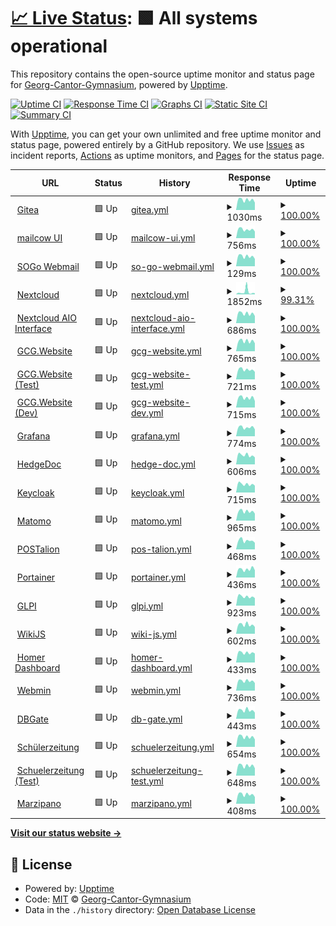 # [📈 Live Status](https://status.cantorgymnasium.de): <!--live status--> **🟩 All systems operational**

This repository contains the open-source uptime monitor and status page for [Georg-Cantor-Gymnasium](https://cantorgymnasium.de), powered by [Upptime](https://github.com/upptime/upptime).

[![Uptime CI](https://github.com/cantorgymnasium/status/workflows/Uptime%20CI/badge.svg)](https://github.com/cantorgymnasium/status/actions?query=workflow%3A%22Uptime+CI%22)
[![Response Time CI](https://github.com/cantorgymnasium/status/workflows/Response%20Time%20CI/badge.svg)](https://github.com/cantorgymnasium/status/actions?query=workflow%3A%22Response+Time+CI%22)
[![Graphs CI](https://github.com/cantorgymnasium/status/workflows/Graphs%20CI/badge.svg)](https://github.com/cantorgymnasium/status/actions?query=workflow%3A%22Graphs+CI%22)
[![Static Site CI](https://github.com/cantorgymnasium/status/workflows/Static%20Site%20CI/badge.svg)](https://github.com/cantorgymnasium/status/actions?query=workflow%3A%22Static+Site+CI%22)
[![Summary CI](https://github.com/cantorgymnasium/status/workflows/Summary%20CI/badge.svg)](https://github.com/cantorgymnasium/status/actions?query=workflow%3A%22Summary+CI%22)

With [Upptime](https://upptime.js.org), you can get your own unlimited and free uptime monitor and status page, powered entirely by a GitHub repository. We use [Issues](https://github.com/cantorgymnasium/status/issues) as incident reports, [Actions](https://github.com/cantorgymnasium/status/actions) as uptime monitors, and [Pages](https://status.cantorgymnasium.de) for the status page.

<!--start: status pages-->
<!-- This summary is generated by Upptime (https://github.com/upptime/upptime) -->
<!-- Do not edit this manually, your changes will be overwritten -->
<!-- prettier-ignore -->
| URL | Status | History | Response Time | Uptime |
| --- | ------ | ------- | ------------- | ------ |
| <img alt="" src="https://icons.duckduckgo.com/ip3/git.cantorgymnasium.de.ico" height="13"> [Gitea](https://git.cantorgymnasium.de/) | 🟩 Up | [gitea.yml](https://github.com/cantorgymnasium/status/commits/HEAD/history/gitea.yml) | <details><summary><img alt="Response time graph" src="./graphs/gitea/response-time-week.png" height="20"> 1030ms</summary><br><a href="https://status.cantorgymnasium.de/history/gitea"><img alt="Response time 1014" src="https://img.shields.io/endpoint?url=https%3A%2F%2Fraw.githubusercontent.com%2Fcantorgymnasium%2Fstatus%2FHEAD%2Fapi%2Fgitea%2Fresponse-time.json"></a><br><a href="https://status.cantorgymnasium.de/history/gitea"><img alt="24-hour response time 814" src="https://img.shields.io/endpoint?url=https%3A%2F%2Fraw.githubusercontent.com%2Fcantorgymnasium%2Fstatus%2FHEAD%2Fapi%2Fgitea%2Fresponse-time-day.json"></a><br><a href="https://status.cantorgymnasium.de/history/gitea"><img alt="7-day response time 1030" src="https://img.shields.io/endpoint?url=https%3A%2F%2Fraw.githubusercontent.com%2Fcantorgymnasium%2Fstatus%2FHEAD%2Fapi%2Fgitea%2Fresponse-time-week.json"></a><br><a href="https://status.cantorgymnasium.de/history/gitea"><img alt="30-day response time 1011" src="https://img.shields.io/endpoint?url=https%3A%2F%2Fraw.githubusercontent.com%2Fcantorgymnasium%2Fstatus%2FHEAD%2Fapi%2Fgitea%2Fresponse-time-month.json"></a><br><a href="https://status.cantorgymnasium.de/history/gitea"><img alt="1-year response time 1020" src="https://img.shields.io/endpoint?url=https%3A%2F%2Fraw.githubusercontent.com%2Fcantorgymnasium%2Fstatus%2FHEAD%2Fapi%2Fgitea%2Fresponse-time-year.json"></a></details> | <details><summary><a href="https://status.cantorgymnasium.de/history/gitea">100.00%</a></summary><a href="https://status.cantorgymnasium.de/history/gitea"><img alt="All-time uptime 99.90%" src="https://img.shields.io/endpoint?url=https%3A%2F%2Fraw.githubusercontent.com%2Fcantorgymnasium%2Fstatus%2FHEAD%2Fapi%2Fgitea%2Fuptime.json"></a><br><a href="https://status.cantorgymnasium.de/history/gitea"><img alt="24-hour uptime 100.00%" src="https://img.shields.io/endpoint?url=https%3A%2F%2Fraw.githubusercontent.com%2Fcantorgymnasium%2Fstatus%2FHEAD%2Fapi%2Fgitea%2Fuptime-day.json"></a><br><a href="https://status.cantorgymnasium.de/history/gitea"><img alt="7-day uptime 100.00%" src="https://img.shields.io/endpoint?url=https%3A%2F%2Fraw.githubusercontent.com%2Fcantorgymnasium%2Fstatus%2FHEAD%2Fapi%2Fgitea%2Fuptime-week.json"></a><br><a href="https://status.cantorgymnasium.de/history/gitea"><img alt="30-day uptime 100.00%" src="https://img.shields.io/endpoint?url=https%3A%2F%2Fraw.githubusercontent.com%2Fcantorgymnasium%2Fstatus%2FHEAD%2Fapi%2Fgitea%2Fuptime-month.json"></a><br><a href="https://status.cantorgymnasium.de/history/gitea"><img alt="1-year uptime 99.87%" src="https://img.shields.io/endpoint?url=https%3A%2F%2Fraw.githubusercontent.com%2Fcantorgymnasium%2Fstatus%2FHEAD%2Fapi%2Fgitea%2Fuptime-year.json"></a></details>
| <img alt="" src="https://icons.duckduckgo.com/ip3/mail.cantorgymnasium.de.ico" height="13"> [mailcow UI](https://mail.cantorgymnasium.de/) | 🟩 Up | [mailcow-ui.yml](https://github.com/cantorgymnasium/status/commits/HEAD/history/mailcow-ui.yml) | <details><summary><img alt="Response time graph" src="./graphs/mailcow-ui/response-time-week.png" height="20"> 756ms</summary><br><a href="https://status.cantorgymnasium.de/history/mailcow-ui"><img alt="Response time 716" src="https://img.shields.io/endpoint?url=https%3A%2F%2Fraw.githubusercontent.com%2Fcantorgymnasium%2Fstatus%2FHEAD%2Fapi%2Fmailcow-ui%2Fresponse-time.json"></a><br><a href="https://status.cantorgymnasium.de/history/mailcow-ui"><img alt="24-hour response time 626" src="https://img.shields.io/endpoint?url=https%3A%2F%2Fraw.githubusercontent.com%2Fcantorgymnasium%2Fstatus%2FHEAD%2Fapi%2Fmailcow-ui%2Fresponse-time-day.json"></a><br><a href="https://status.cantorgymnasium.de/history/mailcow-ui"><img alt="7-day response time 756" src="https://img.shields.io/endpoint?url=https%3A%2F%2Fraw.githubusercontent.com%2Fcantorgymnasium%2Fstatus%2FHEAD%2Fapi%2Fmailcow-ui%2Fresponse-time-week.json"></a><br><a href="https://status.cantorgymnasium.de/history/mailcow-ui"><img alt="30-day response time 754" src="https://img.shields.io/endpoint?url=https%3A%2F%2Fraw.githubusercontent.com%2Fcantorgymnasium%2Fstatus%2FHEAD%2Fapi%2Fmailcow-ui%2Fresponse-time-month.json"></a><br><a href="https://status.cantorgymnasium.de/history/mailcow-ui"><img alt="1-year response time 717" src="https://img.shields.io/endpoint?url=https%3A%2F%2Fraw.githubusercontent.com%2Fcantorgymnasium%2Fstatus%2FHEAD%2Fapi%2Fmailcow-ui%2Fresponse-time-year.json"></a></details> | <details><summary><a href="https://status.cantorgymnasium.de/history/mailcow-ui">100.00%</a></summary><a href="https://status.cantorgymnasium.de/history/mailcow-ui"><img alt="All-time uptime 99.88%" src="https://img.shields.io/endpoint?url=https%3A%2F%2Fraw.githubusercontent.com%2Fcantorgymnasium%2Fstatus%2FHEAD%2Fapi%2Fmailcow-ui%2Fuptime.json"></a><br><a href="https://status.cantorgymnasium.de/history/mailcow-ui"><img alt="24-hour uptime 100.00%" src="https://img.shields.io/endpoint?url=https%3A%2F%2Fraw.githubusercontent.com%2Fcantorgymnasium%2Fstatus%2FHEAD%2Fapi%2Fmailcow-ui%2Fuptime-day.json"></a><br><a href="https://status.cantorgymnasium.de/history/mailcow-ui"><img alt="7-day uptime 100.00%" src="https://img.shields.io/endpoint?url=https%3A%2F%2Fraw.githubusercontent.com%2Fcantorgymnasium%2Fstatus%2FHEAD%2Fapi%2Fmailcow-ui%2Fuptime-week.json"></a><br><a href="https://status.cantorgymnasium.de/history/mailcow-ui"><img alt="30-day uptime 100.00%" src="https://img.shields.io/endpoint?url=https%3A%2F%2Fraw.githubusercontent.com%2Fcantorgymnasium%2Fstatus%2FHEAD%2Fapi%2Fmailcow-ui%2Fuptime-month.json"></a><br><a href="https://status.cantorgymnasium.de/history/mailcow-ui"><img alt="1-year uptime 99.86%" src="https://img.shields.io/endpoint?url=https%3A%2F%2Fraw.githubusercontent.com%2Fcantorgymnasium%2Fstatus%2FHEAD%2Fapi%2Fmailcow-ui%2Fuptime-year.json"></a></details>
| <img alt="" src="https://icons.duckduckgo.com/ip3/mail.cantorgymnasium.de.ico" height="13"> [SOGo Webmail](https://mail.cantorgymnasium.de/SOGo/) | 🟩 Up | [so-go-webmail.yml](https://github.com/cantorgymnasium/status/commits/HEAD/history/so-go-webmail.yml) | <details><summary><img alt="Response time graph" src="./graphs/so-go-webmail/response-time-week.png" height="20"> 129ms</summary><br><a href="https://status.cantorgymnasium.de/history/so-go-webmail"><img alt="Response time 134" src="https://img.shields.io/endpoint?url=https%3A%2F%2Fraw.githubusercontent.com%2Fcantorgymnasium%2Fstatus%2FHEAD%2Fapi%2Fso-go-webmail%2Fresponse-time.json"></a><br><a href="https://status.cantorgymnasium.de/history/so-go-webmail"><img alt="24-hour response time 101" src="https://img.shields.io/endpoint?url=https%3A%2F%2Fraw.githubusercontent.com%2Fcantorgymnasium%2Fstatus%2FHEAD%2Fapi%2Fso-go-webmail%2Fresponse-time-day.json"></a><br><a href="https://status.cantorgymnasium.de/history/so-go-webmail"><img alt="7-day response time 129" src="https://img.shields.io/endpoint?url=https%3A%2F%2Fraw.githubusercontent.com%2Fcantorgymnasium%2Fstatus%2FHEAD%2Fapi%2Fso-go-webmail%2Fresponse-time-week.json"></a><br><a href="https://status.cantorgymnasium.de/history/so-go-webmail"><img alt="30-day response time 127" src="https://img.shields.io/endpoint?url=https%3A%2F%2Fraw.githubusercontent.com%2Fcantorgymnasium%2Fstatus%2FHEAD%2Fapi%2Fso-go-webmail%2Fresponse-time-month.json"></a><br><a href="https://status.cantorgymnasium.de/history/so-go-webmail"><img alt="1-year response time 134" src="https://img.shields.io/endpoint?url=https%3A%2F%2Fraw.githubusercontent.com%2Fcantorgymnasium%2Fstatus%2FHEAD%2Fapi%2Fso-go-webmail%2Fresponse-time-year.json"></a></details> | <details><summary><a href="https://status.cantorgymnasium.de/history/so-go-webmail">100.00%</a></summary><a href="https://status.cantorgymnasium.de/history/so-go-webmail"><img alt="All-time uptime 99.89%" src="https://img.shields.io/endpoint?url=https%3A%2F%2Fraw.githubusercontent.com%2Fcantorgymnasium%2Fstatus%2FHEAD%2Fapi%2Fso-go-webmail%2Fuptime.json"></a><br><a href="https://status.cantorgymnasium.de/history/so-go-webmail"><img alt="24-hour uptime 100.00%" src="https://img.shields.io/endpoint?url=https%3A%2F%2Fraw.githubusercontent.com%2Fcantorgymnasium%2Fstatus%2FHEAD%2Fapi%2Fso-go-webmail%2Fuptime-day.json"></a><br><a href="https://status.cantorgymnasium.de/history/so-go-webmail"><img alt="7-day uptime 100.00%" src="https://img.shields.io/endpoint?url=https%3A%2F%2Fraw.githubusercontent.com%2Fcantorgymnasium%2Fstatus%2FHEAD%2Fapi%2Fso-go-webmail%2Fuptime-week.json"></a><br><a href="https://status.cantorgymnasium.de/history/so-go-webmail"><img alt="30-day uptime 100.00%" src="https://img.shields.io/endpoint?url=https%3A%2F%2Fraw.githubusercontent.com%2Fcantorgymnasium%2Fstatus%2FHEAD%2Fapi%2Fso-go-webmail%2Fuptime-month.json"></a><br><a href="https://status.cantorgymnasium.de/history/so-go-webmail"><img alt="1-year uptime 99.86%" src="https://img.shields.io/endpoint?url=https%3A%2F%2Fraw.githubusercontent.com%2Fcantorgymnasium%2Fstatus%2FHEAD%2Fapi%2Fso-go-webmail%2Fuptime-year.json"></a></details>
| <img alt="" src="https://icons.duckduckgo.com/ip3/cloud.cantorgymnasium.de.ico" height="13"> [Nextcloud](https://cloud.cantorgymnasium.de/) | 🟩 Up | [nextcloud.yml](https://github.com/cantorgymnasium/status/commits/HEAD/history/nextcloud.yml) | <details><summary><img alt="Response time graph" src="./graphs/nextcloud/response-time-week.png" height="20"> 1852ms</summary><br><a href="https://status.cantorgymnasium.de/history/nextcloud"><img alt="Response time 1205" src="https://img.shields.io/endpoint?url=https%3A%2F%2Fraw.githubusercontent.com%2Fcantorgymnasium%2Fstatus%2FHEAD%2Fapi%2Fnextcloud%2Fresponse-time.json"></a><br><a href="https://status.cantorgymnasium.de/history/nextcloud"><img alt="24-hour response time 773" src="https://img.shields.io/endpoint?url=https%3A%2F%2Fraw.githubusercontent.com%2Fcantorgymnasium%2Fstatus%2FHEAD%2Fapi%2Fnextcloud%2Fresponse-time-day.json"></a><br><a href="https://status.cantorgymnasium.de/history/nextcloud"><img alt="7-day response time 1852" src="https://img.shields.io/endpoint?url=https%3A%2F%2Fraw.githubusercontent.com%2Fcantorgymnasium%2Fstatus%2FHEAD%2Fapi%2Fnextcloud%2Fresponse-time-week.json"></a><br><a href="https://status.cantorgymnasium.de/history/nextcloud"><img alt="30-day response time 1144" src="https://img.shields.io/endpoint?url=https%3A%2F%2Fraw.githubusercontent.com%2Fcantorgymnasium%2Fstatus%2FHEAD%2Fapi%2Fnextcloud%2Fresponse-time-month.json"></a><br><a href="https://status.cantorgymnasium.de/history/nextcloud"><img alt="1-year response time 1144" src="https://img.shields.io/endpoint?url=https%3A%2F%2Fraw.githubusercontent.com%2Fcantorgymnasium%2Fstatus%2FHEAD%2Fapi%2Fnextcloud%2Fresponse-time-year.json"></a></details> | <details><summary><a href="https://status.cantorgymnasium.de/history/nextcloud">99.31%</a></summary><a href="https://status.cantorgymnasium.de/history/nextcloud"><img alt="All-time uptime 99.60%" src="https://img.shields.io/endpoint?url=https%3A%2F%2Fraw.githubusercontent.com%2Fcantorgymnasium%2Fstatus%2FHEAD%2Fapi%2Fnextcloud%2Fuptime.json"></a><br><a href="https://status.cantorgymnasium.de/history/nextcloud"><img alt="24-hour uptime 100.00%" src="https://img.shields.io/endpoint?url=https%3A%2F%2Fraw.githubusercontent.com%2Fcantorgymnasium%2Fstatus%2FHEAD%2Fapi%2Fnextcloud%2Fuptime-day.json"></a><br><a href="https://status.cantorgymnasium.de/history/nextcloud"><img alt="7-day uptime 99.31%" src="https://img.shields.io/endpoint?url=https%3A%2F%2Fraw.githubusercontent.com%2Fcantorgymnasium%2Fstatus%2FHEAD%2Fapi%2Fnextcloud%2Fuptime-week.json"></a><br><a href="https://status.cantorgymnasium.de/history/nextcloud"><img alt="30-day uptime 99.75%" src="https://img.shields.io/endpoint?url=https%3A%2F%2Fraw.githubusercontent.com%2Fcantorgymnasium%2Fstatus%2FHEAD%2Fapi%2Fnextcloud%2Fuptime-month.json"></a><br><a href="https://status.cantorgymnasium.de/history/nextcloud"><img alt="1-year uptime 99.42%" src="https://img.shields.io/endpoint?url=https%3A%2F%2Fraw.githubusercontent.com%2Fcantorgymnasium%2Fstatus%2FHEAD%2Fapi%2Fnextcloud%2Fuptime-year.json"></a></details>
| <img alt="" src="https://icons.duckduckgo.com/ip3/nc-admin.cantorgymnasium.de.ico" height="13"> [Nextcloud AIO Interface](https://nc-admin.cantorgymnasium.de/) | 🟩 Up | [nextcloud-aio-interface.yml](https://github.com/cantorgymnasium/status/commits/HEAD/history/nextcloud-aio-interface.yml) | <details><summary><img alt="Response time graph" src="./graphs/nextcloud-aio-interface/response-time-week.png" height="20"> 686ms</summary><br><a href="https://status.cantorgymnasium.de/history/nextcloud-aio-interface"><img alt="Response time 890" src="https://img.shields.io/endpoint?url=https%3A%2F%2Fraw.githubusercontent.com%2Fcantorgymnasium%2Fstatus%2FHEAD%2Fapi%2Fnextcloud-aio-interface%2Fresponse-time.json"></a><br><a href="https://status.cantorgymnasium.de/history/nextcloud-aio-interface"><img alt="24-hour response time 477" src="https://img.shields.io/endpoint?url=https%3A%2F%2Fraw.githubusercontent.com%2Fcantorgymnasium%2Fstatus%2FHEAD%2Fapi%2Fnextcloud-aio-interface%2Fresponse-time-day.json"></a><br><a href="https://status.cantorgymnasium.de/history/nextcloud-aio-interface"><img alt="7-day response time 686" src="https://img.shields.io/endpoint?url=https%3A%2F%2Fraw.githubusercontent.com%2Fcantorgymnasium%2Fstatus%2FHEAD%2Fapi%2Fnextcloud-aio-interface%2Fresponse-time-week.json"></a><br><a href="https://status.cantorgymnasium.de/history/nextcloud-aio-interface"><img alt="30-day response time 731" src="https://img.shields.io/endpoint?url=https%3A%2F%2Fraw.githubusercontent.com%2Fcantorgymnasium%2Fstatus%2FHEAD%2Fapi%2Fnextcloud-aio-interface%2Fresponse-time-month.json"></a><br><a href="https://status.cantorgymnasium.de/history/nextcloud-aio-interface"><img alt="1-year response time 826" src="https://img.shields.io/endpoint?url=https%3A%2F%2Fraw.githubusercontent.com%2Fcantorgymnasium%2Fstatus%2FHEAD%2Fapi%2Fnextcloud-aio-interface%2Fresponse-time-year.json"></a></details> | <details><summary><a href="https://status.cantorgymnasium.de/history/nextcloud-aio-interface">100.00%</a></summary><a href="https://status.cantorgymnasium.de/history/nextcloud-aio-interface"><img alt="All-time uptime 99.76%" src="https://img.shields.io/endpoint?url=https%3A%2F%2Fraw.githubusercontent.com%2Fcantorgymnasium%2Fstatus%2FHEAD%2Fapi%2Fnextcloud-aio-interface%2Fuptime.json"></a><br><a href="https://status.cantorgymnasium.de/history/nextcloud-aio-interface"><img alt="24-hour uptime 100.00%" src="https://img.shields.io/endpoint?url=https%3A%2F%2Fraw.githubusercontent.com%2Fcantorgymnasium%2Fstatus%2FHEAD%2Fapi%2Fnextcloud-aio-interface%2Fuptime-day.json"></a><br><a href="https://status.cantorgymnasium.de/history/nextcloud-aio-interface"><img alt="7-day uptime 100.00%" src="https://img.shields.io/endpoint?url=https%3A%2F%2Fraw.githubusercontent.com%2Fcantorgymnasium%2Fstatus%2FHEAD%2Fapi%2Fnextcloud-aio-interface%2Fuptime-week.json"></a><br><a href="https://status.cantorgymnasium.de/history/nextcloud-aio-interface"><img alt="30-day uptime 100.00%" src="https://img.shields.io/endpoint?url=https%3A%2F%2Fraw.githubusercontent.com%2Fcantorgymnasium%2Fstatus%2FHEAD%2Fapi%2Fnextcloud-aio-interface%2Fuptime-month.json"></a><br><a href="https://status.cantorgymnasium.de/history/nextcloud-aio-interface"><img alt="1-year uptime 99.87%" src="https://img.shields.io/endpoint?url=https%3A%2F%2Fraw.githubusercontent.com%2Fcantorgymnasium%2Fstatus%2FHEAD%2Fapi%2Fnextcloud-aio-interface%2Fuptime-year.json"></a></details>
| <img alt="" src="https://icons.duckduckgo.com/ip3/cantorgymnasium.de.ico" height="13"> [GCG.Website](https://cantorgymnasium.de/) | 🟩 Up | [gcg-website.yml](https://github.com/cantorgymnasium/status/commits/HEAD/history/gcg-website.yml) | <details><summary><img alt="Response time graph" src="./graphs/gcg-website/response-time-week.png" height="20"> 765ms</summary><br><a href="https://status.cantorgymnasium.de/history/gcg-website"><img alt="Response time 715" src="https://img.shields.io/endpoint?url=https%3A%2F%2Fraw.githubusercontent.com%2Fcantorgymnasium%2Fstatus%2FHEAD%2Fapi%2Fgcg-website%2Fresponse-time.json"></a><br><a href="https://status.cantorgymnasium.de/history/gcg-website"><img alt="24-hour response time 629" src="https://img.shields.io/endpoint?url=https%3A%2F%2Fraw.githubusercontent.com%2Fcantorgymnasium%2Fstatus%2FHEAD%2Fapi%2Fgcg-website%2Fresponse-time-day.json"></a><br><a href="https://status.cantorgymnasium.de/history/gcg-website"><img alt="7-day response time 765" src="https://img.shields.io/endpoint?url=https%3A%2F%2Fraw.githubusercontent.com%2Fcantorgymnasium%2Fstatus%2FHEAD%2Fapi%2Fgcg-website%2Fresponse-time-week.json"></a><br><a href="https://status.cantorgymnasium.de/history/gcg-website"><img alt="30-day response time 729" src="https://img.shields.io/endpoint?url=https%3A%2F%2Fraw.githubusercontent.com%2Fcantorgymnasium%2Fstatus%2FHEAD%2Fapi%2Fgcg-website%2Fresponse-time-month.json"></a><br><a href="https://status.cantorgymnasium.de/history/gcg-website"><img alt="1-year response time 718" src="https://img.shields.io/endpoint?url=https%3A%2F%2Fraw.githubusercontent.com%2Fcantorgymnasium%2Fstatus%2FHEAD%2Fapi%2Fgcg-website%2Fresponse-time-year.json"></a></details> | <details><summary><a href="https://status.cantorgymnasium.de/history/gcg-website">100.00%</a></summary><a href="https://status.cantorgymnasium.de/history/gcg-website"><img alt="All-time uptime 99.92%" src="https://img.shields.io/endpoint?url=https%3A%2F%2Fraw.githubusercontent.com%2Fcantorgymnasium%2Fstatus%2FHEAD%2Fapi%2Fgcg-website%2Fuptime.json"></a><br><a href="https://status.cantorgymnasium.de/history/gcg-website"><img alt="24-hour uptime 100.00%" src="https://img.shields.io/endpoint?url=https%3A%2F%2Fraw.githubusercontent.com%2Fcantorgymnasium%2Fstatus%2FHEAD%2Fapi%2Fgcg-website%2Fuptime-day.json"></a><br><a href="https://status.cantorgymnasium.de/history/gcg-website"><img alt="7-day uptime 100.00%" src="https://img.shields.io/endpoint?url=https%3A%2F%2Fraw.githubusercontent.com%2Fcantorgymnasium%2Fstatus%2FHEAD%2Fapi%2Fgcg-website%2Fuptime-week.json"></a><br><a href="https://status.cantorgymnasium.de/history/gcg-website"><img alt="30-day uptime 100.00%" src="https://img.shields.io/endpoint?url=https%3A%2F%2Fraw.githubusercontent.com%2Fcantorgymnasium%2Fstatus%2FHEAD%2Fapi%2Fgcg-website%2Fuptime-month.json"></a><br><a href="https://status.cantorgymnasium.de/history/gcg-website"><img alt="1-year uptime 99.87%" src="https://img.shields.io/endpoint?url=https%3A%2F%2Fraw.githubusercontent.com%2Fcantorgymnasium%2Fstatus%2FHEAD%2Fapi%2Fgcg-website%2Fuptime-year.json"></a></details>
| <img alt="" src="https://icons.duckduckgo.com/ip3/test.cantorgymnasium.de.ico" height="13"> [GCG.Website (Test)](https://test.cantorgymnasium.de/) | 🟩 Up | [gcg-website-test.yml](https://github.com/cantorgymnasium/status/commits/HEAD/history/gcg-website-test.yml) | <details><summary><img alt="Response time graph" src="./graphs/gcg-website-test/response-time-week.png" height="20"> 721ms</summary><br><a href="https://status.cantorgymnasium.de/history/gcg-website-test"><img alt="Response time 707" src="https://img.shields.io/endpoint?url=https%3A%2F%2Fraw.githubusercontent.com%2Fcantorgymnasium%2Fstatus%2FHEAD%2Fapi%2Fgcg-website-test%2Fresponse-time.json"></a><br><a href="https://status.cantorgymnasium.de/history/gcg-website-test"><img alt="24-hour response time 591" src="https://img.shields.io/endpoint?url=https%3A%2F%2Fraw.githubusercontent.com%2Fcantorgymnasium%2Fstatus%2FHEAD%2Fapi%2Fgcg-website-test%2Fresponse-time-day.json"></a><br><a href="https://status.cantorgymnasium.de/history/gcg-website-test"><img alt="7-day response time 721" src="https://img.shields.io/endpoint?url=https%3A%2F%2Fraw.githubusercontent.com%2Fcantorgymnasium%2Fstatus%2FHEAD%2Fapi%2Fgcg-website-test%2Fresponse-time-week.json"></a><br><a href="https://status.cantorgymnasium.de/history/gcg-website-test"><img alt="30-day response time 706" src="https://img.shields.io/endpoint?url=https%3A%2F%2Fraw.githubusercontent.com%2Fcantorgymnasium%2Fstatus%2FHEAD%2Fapi%2Fgcg-website-test%2Fresponse-time-month.json"></a><br><a href="https://status.cantorgymnasium.de/history/gcg-website-test"><img alt="1-year response time 711" src="https://img.shields.io/endpoint?url=https%3A%2F%2Fraw.githubusercontent.com%2Fcantorgymnasium%2Fstatus%2FHEAD%2Fapi%2Fgcg-website-test%2Fresponse-time-year.json"></a></details> | <details><summary><a href="https://status.cantorgymnasium.de/history/gcg-website-test">100.00%</a></summary><a href="https://status.cantorgymnasium.de/history/gcg-website-test"><img alt="All-time uptime 99.90%" src="https://img.shields.io/endpoint?url=https%3A%2F%2Fraw.githubusercontent.com%2Fcantorgymnasium%2Fstatus%2FHEAD%2Fapi%2Fgcg-website-test%2Fuptime.json"></a><br><a href="https://status.cantorgymnasium.de/history/gcg-website-test"><img alt="24-hour uptime 100.00%" src="https://img.shields.io/endpoint?url=https%3A%2F%2Fraw.githubusercontent.com%2Fcantorgymnasium%2Fstatus%2FHEAD%2Fapi%2Fgcg-website-test%2Fuptime-day.json"></a><br><a href="https://status.cantorgymnasium.de/history/gcg-website-test"><img alt="7-day uptime 100.00%" src="https://img.shields.io/endpoint?url=https%3A%2F%2Fraw.githubusercontent.com%2Fcantorgymnasium%2Fstatus%2FHEAD%2Fapi%2Fgcg-website-test%2Fuptime-week.json"></a><br><a href="https://status.cantorgymnasium.de/history/gcg-website-test"><img alt="30-day uptime 100.00%" src="https://img.shields.io/endpoint?url=https%3A%2F%2Fraw.githubusercontent.com%2Fcantorgymnasium%2Fstatus%2FHEAD%2Fapi%2Fgcg-website-test%2Fuptime-month.json"></a><br><a href="https://status.cantorgymnasium.de/history/gcg-website-test"><img alt="1-year uptime 99.87%" src="https://img.shields.io/endpoint?url=https%3A%2F%2Fraw.githubusercontent.com%2Fcantorgymnasium%2Fstatus%2FHEAD%2Fapi%2Fgcg-website-test%2Fuptime-year.json"></a></details>
| <img alt="" src="https://icons.duckduckgo.com/ip3/dev.cantorgymnasium.de.ico" height="13"> [GCG.Website (Dev)](https://dev.cantorgymnasium.de/) | 🟩 Up | [gcg-website-dev.yml](https://github.com/cantorgymnasium/status/commits/HEAD/history/gcg-website-dev.yml) | <details><summary><img alt="Response time graph" src="./graphs/gcg-website-dev/response-time-week.png" height="20"> 715ms</summary><br><a href="https://status.cantorgymnasium.de/history/gcg-website-dev"><img alt="Response time 697" src="https://img.shields.io/endpoint?url=https%3A%2F%2Fraw.githubusercontent.com%2Fcantorgymnasium%2Fstatus%2FHEAD%2Fapi%2Fgcg-website-dev%2Fresponse-time.json"></a><br><a href="https://status.cantorgymnasium.de/history/gcg-website-dev"><img alt="24-hour response time 590" src="https://img.shields.io/endpoint?url=https%3A%2F%2Fraw.githubusercontent.com%2Fcantorgymnasium%2Fstatus%2FHEAD%2Fapi%2Fgcg-website-dev%2Fresponse-time-day.json"></a><br><a href="https://status.cantorgymnasium.de/history/gcg-website-dev"><img alt="7-day response time 715" src="https://img.shields.io/endpoint?url=https%3A%2F%2Fraw.githubusercontent.com%2Fcantorgymnasium%2Fstatus%2FHEAD%2Fapi%2Fgcg-website-dev%2Fresponse-time-week.json"></a><br><a href="https://status.cantorgymnasium.de/history/gcg-website-dev"><img alt="30-day response time 710" src="https://img.shields.io/endpoint?url=https%3A%2F%2Fraw.githubusercontent.com%2Fcantorgymnasium%2Fstatus%2FHEAD%2Fapi%2Fgcg-website-dev%2Fresponse-time-month.json"></a><br><a href="https://status.cantorgymnasium.de/history/gcg-website-dev"><img alt="1-year response time 704" src="https://img.shields.io/endpoint?url=https%3A%2F%2Fraw.githubusercontent.com%2Fcantorgymnasium%2Fstatus%2FHEAD%2Fapi%2Fgcg-website-dev%2Fresponse-time-year.json"></a></details> | <details><summary><a href="https://status.cantorgymnasium.de/history/gcg-website-dev">100.00%</a></summary><a href="https://status.cantorgymnasium.de/history/gcg-website-dev"><img alt="All-time uptime 99.91%" src="https://img.shields.io/endpoint?url=https%3A%2F%2Fraw.githubusercontent.com%2Fcantorgymnasium%2Fstatus%2FHEAD%2Fapi%2Fgcg-website-dev%2Fuptime.json"></a><br><a href="https://status.cantorgymnasium.de/history/gcg-website-dev"><img alt="24-hour uptime 100.00%" src="https://img.shields.io/endpoint?url=https%3A%2F%2Fraw.githubusercontent.com%2Fcantorgymnasium%2Fstatus%2FHEAD%2Fapi%2Fgcg-website-dev%2Fuptime-day.json"></a><br><a href="https://status.cantorgymnasium.de/history/gcg-website-dev"><img alt="7-day uptime 100.00%" src="https://img.shields.io/endpoint?url=https%3A%2F%2Fraw.githubusercontent.com%2Fcantorgymnasium%2Fstatus%2FHEAD%2Fapi%2Fgcg-website-dev%2Fuptime-week.json"></a><br><a href="https://status.cantorgymnasium.de/history/gcg-website-dev"><img alt="30-day uptime 100.00%" src="https://img.shields.io/endpoint?url=https%3A%2F%2Fraw.githubusercontent.com%2Fcantorgymnasium%2Fstatus%2FHEAD%2Fapi%2Fgcg-website-dev%2Fuptime-month.json"></a><br><a href="https://status.cantorgymnasium.de/history/gcg-website-dev"><img alt="1-year uptime 99.88%" src="https://img.shields.io/endpoint?url=https%3A%2F%2Fraw.githubusercontent.com%2Fcantorgymnasium%2Fstatus%2FHEAD%2Fapi%2Fgcg-website-dev%2Fuptime-year.json"></a></details>
| <img alt="" src="https://icons.duckduckgo.com/ip3/grafana.cantorgymnasium.de.ico" height="13"> [Grafana](https://grafana.cantorgymnasium.de/) | 🟩 Up | [grafana.yml](https://github.com/cantorgymnasium/status/commits/HEAD/history/grafana.yml) | <details><summary><img alt="Response time graph" src="./graphs/grafana/response-time-week.png" height="20"> 774ms</summary><br><a href="https://status.cantorgymnasium.de/history/grafana"><img alt="Response time 724" src="https://img.shields.io/endpoint?url=https%3A%2F%2Fraw.githubusercontent.com%2Fcantorgymnasium%2Fstatus%2FHEAD%2Fapi%2Fgrafana%2Fresponse-time.json"></a><br><a href="https://status.cantorgymnasium.de/history/grafana"><img alt="24-hour response time 572" src="https://img.shields.io/endpoint?url=https%3A%2F%2Fraw.githubusercontent.com%2Fcantorgymnasium%2Fstatus%2FHEAD%2Fapi%2Fgrafana%2Fresponse-time-day.json"></a><br><a href="https://status.cantorgymnasium.de/history/grafana"><img alt="7-day response time 774" src="https://img.shields.io/endpoint?url=https%3A%2F%2Fraw.githubusercontent.com%2Fcantorgymnasium%2Fstatus%2FHEAD%2Fapi%2Fgrafana%2Fresponse-time-week.json"></a><br><a href="https://status.cantorgymnasium.de/history/grafana"><img alt="30-day response time 728" src="https://img.shields.io/endpoint?url=https%3A%2F%2Fraw.githubusercontent.com%2Fcantorgymnasium%2Fstatus%2FHEAD%2Fapi%2Fgrafana%2Fresponse-time-month.json"></a><br><a href="https://status.cantorgymnasium.de/history/grafana"><img alt="1-year response time 740" src="https://img.shields.io/endpoint?url=https%3A%2F%2Fraw.githubusercontent.com%2Fcantorgymnasium%2Fstatus%2FHEAD%2Fapi%2Fgrafana%2Fresponse-time-year.json"></a></details> | <details><summary><a href="https://status.cantorgymnasium.de/history/grafana">100.00%</a></summary><a href="https://status.cantorgymnasium.de/history/grafana"><img alt="All-time uptime 99.86%" src="https://img.shields.io/endpoint?url=https%3A%2F%2Fraw.githubusercontent.com%2Fcantorgymnasium%2Fstatus%2FHEAD%2Fapi%2Fgrafana%2Fuptime.json"></a><br><a href="https://status.cantorgymnasium.de/history/grafana"><img alt="24-hour uptime 100.00%" src="https://img.shields.io/endpoint?url=https%3A%2F%2Fraw.githubusercontent.com%2Fcantorgymnasium%2Fstatus%2FHEAD%2Fapi%2Fgrafana%2Fuptime-day.json"></a><br><a href="https://status.cantorgymnasium.de/history/grafana"><img alt="7-day uptime 100.00%" src="https://img.shields.io/endpoint?url=https%3A%2F%2Fraw.githubusercontent.com%2Fcantorgymnasium%2Fstatus%2FHEAD%2Fapi%2Fgrafana%2Fuptime-week.json"></a><br><a href="https://status.cantorgymnasium.de/history/grafana"><img alt="30-day uptime 100.00%" src="https://img.shields.io/endpoint?url=https%3A%2F%2Fraw.githubusercontent.com%2Fcantorgymnasium%2Fstatus%2FHEAD%2Fapi%2Fgrafana%2Fuptime-month.json"></a><br><a href="https://status.cantorgymnasium.de/history/grafana"><img alt="1-year uptime 99.80%" src="https://img.shields.io/endpoint?url=https%3A%2F%2Fraw.githubusercontent.com%2Fcantorgymnasium%2Fstatus%2FHEAD%2Fapi%2Fgrafana%2Fuptime-year.json"></a></details>
| <img alt="" src="https://icons.duckduckgo.com/ip3/pads.cantorgymnasium.de.ico" height="13"> [HedgeDoc](https://pads.cantorgymnasium.de/) | 🟩 Up | [hedge-doc.yml](https://github.com/cantorgymnasium/status/commits/HEAD/history/hedge-doc.yml) | <details><summary><img alt="Response time graph" src="./graphs/hedge-doc/response-time-week.png" height="20"> 606ms</summary><br><a href="https://status.cantorgymnasium.de/history/hedge-doc"><img alt="Response time 610" src="https://img.shields.io/endpoint?url=https%3A%2F%2Fraw.githubusercontent.com%2Fcantorgymnasium%2Fstatus%2FHEAD%2Fapi%2Fhedge-doc%2Fresponse-time.json"></a><br><a href="https://status.cantorgymnasium.de/history/hedge-doc"><img alt="24-hour response time 536" src="https://img.shields.io/endpoint?url=https%3A%2F%2Fraw.githubusercontent.com%2Fcantorgymnasium%2Fstatus%2FHEAD%2Fapi%2Fhedge-doc%2Fresponse-time-day.json"></a><br><a href="https://status.cantorgymnasium.de/history/hedge-doc"><img alt="7-day response time 606" src="https://img.shields.io/endpoint?url=https%3A%2F%2Fraw.githubusercontent.com%2Fcantorgymnasium%2Fstatus%2FHEAD%2Fapi%2Fhedge-doc%2Fresponse-time-week.json"></a><br><a href="https://status.cantorgymnasium.de/history/hedge-doc"><img alt="30-day response time 604" src="https://img.shields.io/endpoint?url=https%3A%2F%2Fraw.githubusercontent.com%2Fcantorgymnasium%2Fstatus%2FHEAD%2Fapi%2Fhedge-doc%2Fresponse-time-month.json"></a><br><a href="https://status.cantorgymnasium.de/history/hedge-doc"><img alt="1-year response time 614" src="https://img.shields.io/endpoint?url=https%3A%2F%2Fraw.githubusercontent.com%2Fcantorgymnasium%2Fstatus%2FHEAD%2Fapi%2Fhedge-doc%2Fresponse-time-year.json"></a></details> | <details><summary><a href="https://status.cantorgymnasium.de/history/hedge-doc">100.00%</a></summary><a href="https://status.cantorgymnasium.de/history/hedge-doc"><img alt="All-time uptime 99.89%" src="https://img.shields.io/endpoint?url=https%3A%2F%2Fraw.githubusercontent.com%2Fcantorgymnasium%2Fstatus%2FHEAD%2Fapi%2Fhedge-doc%2Fuptime.json"></a><br><a href="https://status.cantorgymnasium.de/history/hedge-doc"><img alt="24-hour uptime 100.00%" src="https://img.shields.io/endpoint?url=https%3A%2F%2Fraw.githubusercontent.com%2Fcantorgymnasium%2Fstatus%2FHEAD%2Fapi%2Fhedge-doc%2Fuptime-day.json"></a><br><a href="https://status.cantorgymnasium.de/history/hedge-doc"><img alt="7-day uptime 100.00%" src="https://img.shields.io/endpoint?url=https%3A%2F%2Fraw.githubusercontent.com%2Fcantorgymnasium%2Fstatus%2FHEAD%2Fapi%2Fhedge-doc%2Fuptime-week.json"></a><br><a href="https://status.cantorgymnasium.de/history/hedge-doc"><img alt="30-day uptime 100.00%" src="https://img.shields.io/endpoint?url=https%3A%2F%2Fraw.githubusercontent.com%2Fcantorgymnasium%2Fstatus%2FHEAD%2Fapi%2Fhedge-doc%2Fuptime-month.json"></a><br><a href="https://status.cantorgymnasium.de/history/hedge-doc"><img alt="1-year uptime 99.87%" src="https://img.shields.io/endpoint?url=https%3A%2F%2Fraw.githubusercontent.com%2Fcantorgymnasium%2Fstatus%2FHEAD%2Fapi%2Fhedge-doc%2Fuptime-year.json"></a></details>
| <img alt="" src="https://icons.duckduckgo.com/ip3/id.cantorgymnasium.de.ico" height="13"> [Keycloak](https://id.cantorgymnasium.de/) | 🟩 Up | [keycloak.yml](https://github.com/cantorgymnasium/status/commits/HEAD/history/keycloak.yml) | <details><summary><img alt="Response time graph" src="./graphs/keycloak/response-time-week.png" height="20"> 715ms</summary><br><a href="https://status.cantorgymnasium.de/history/keycloak"><img alt="Response time 755" src="https://img.shields.io/endpoint?url=https%3A%2F%2Fraw.githubusercontent.com%2Fcantorgymnasium%2Fstatus%2FHEAD%2Fapi%2Fkeycloak%2Fresponse-time.json"></a><br><a href="https://status.cantorgymnasium.de/history/keycloak"><img alt="24-hour response time 560" src="https://img.shields.io/endpoint?url=https%3A%2F%2Fraw.githubusercontent.com%2Fcantorgymnasium%2Fstatus%2FHEAD%2Fapi%2Fkeycloak%2Fresponse-time-day.json"></a><br><a href="https://status.cantorgymnasium.de/history/keycloak"><img alt="7-day response time 715" src="https://img.shields.io/endpoint?url=https%3A%2F%2Fraw.githubusercontent.com%2Fcantorgymnasium%2Fstatus%2FHEAD%2Fapi%2Fkeycloak%2Fresponse-time-week.json"></a><br><a href="https://status.cantorgymnasium.de/history/keycloak"><img alt="30-day response time 709" src="https://img.shields.io/endpoint?url=https%3A%2F%2Fraw.githubusercontent.com%2Fcantorgymnasium%2Fstatus%2FHEAD%2Fapi%2Fkeycloak%2Fresponse-time-month.json"></a><br><a href="https://status.cantorgymnasium.de/history/keycloak"><img alt="1-year response time 755" src="https://img.shields.io/endpoint?url=https%3A%2F%2Fraw.githubusercontent.com%2Fcantorgymnasium%2Fstatus%2FHEAD%2Fapi%2Fkeycloak%2Fresponse-time-year.json"></a></details> | <details><summary><a href="https://status.cantorgymnasium.de/history/keycloak">100.00%</a></summary><a href="https://status.cantorgymnasium.de/history/keycloak"><img alt="All-time uptime 99.87%" src="https://img.shields.io/endpoint?url=https%3A%2F%2Fraw.githubusercontent.com%2Fcantorgymnasium%2Fstatus%2FHEAD%2Fapi%2Fkeycloak%2Fuptime.json"></a><br><a href="https://status.cantorgymnasium.de/history/keycloak"><img alt="24-hour uptime 100.00%" src="https://img.shields.io/endpoint?url=https%3A%2F%2Fraw.githubusercontent.com%2Fcantorgymnasium%2Fstatus%2FHEAD%2Fapi%2Fkeycloak%2Fuptime-day.json"></a><br><a href="https://status.cantorgymnasium.de/history/keycloak"><img alt="7-day uptime 100.00%" src="https://img.shields.io/endpoint?url=https%3A%2F%2Fraw.githubusercontent.com%2Fcantorgymnasium%2Fstatus%2FHEAD%2Fapi%2Fkeycloak%2Fuptime-week.json"></a><br><a href="https://status.cantorgymnasium.de/history/keycloak"><img alt="30-day uptime 100.00%" src="https://img.shields.io/endpoint?url=https%3A%2F%2Fraw.githubusercontent.com%2Fcantorgymnasium%2Fstatus%2FHEAD%2Fapi%2Fkeycloak%2Fuptime-month.json"></a><br><a href="https://status.cantorgymnasium.de/history/keycloak"><img alt="1-year uptime 99.86%" src="https://img.shields.io/endpoint?url=https%3A%2F%2Fraw.githubusercontent.com%2Fcantorgymnasium%2Fstatus%2FHEAD%2Fapi%2Fkeycloak%2Fuptime-year.json"></a></details>
| <img alt="" src="https://icons.duckduckgo.com/ip3/analytics.cantorgymnasium.de.ico" height="13"> [Matomo](https://analytics.cantorgymnasium.de/) | 🟩 Up | [matomo.yml](https://github.com/cantorgymnasium/status/commits/HEAD/history/matomo.yml) | <details><summary><img alt="Response time graph" src="./graphs/matomo/response-time-week.png" height="20"> 965ms</summary><br><a href="https://status.cantorgymnasium.de/history/matomo"><img alt="Response time 1155" src="https://img.shields.io/endpoint?url=https%3A%2F%2Fraw.githubusercontent.com%2Fcantorgymnasium%2Fstatus%2FHEAD%2Fapi%2Fmatomo%2Fresponse-time.json"></a><br><a href="https://status.cantorgymnasium.de/history/matomo"><img alt="24-hour response time 786" src="https://img.shields.io/endpoint?url=https%3A%2F%2Fraw.githubusercontent.com%2Fcantorgymnasium%2Fstatus%2FHEAD%2Fapi%2Fmatomo%2Fresponse-time-day.json"></a><br><a href="https://status.cantorgymnasium.de/history/matomo"><img alt="7-day response time 965" src="https://img.shields.io/endpoint?url=https%3A%2F%2Fraw.githubusercontent.com%2Fcantorgymnasium%2Fstatus%2FHEAD%2Fapi%2Fmatomo%2Fresponse-time-week.json"></a><br><a href="https://status.cantorgymnasium.de/history/matomo"><img alt="30-day response time 913" src="https://img.shields.io/endpoint?url=https%3A%2F%2Fraw.githubusercontent.com%2Fcantorgymnasium%2Fstatus%2FHEAD%2Fapi%2Fmatomo%2Fresponse-time-month.json"></a><br><a href="https://status.cantorgymnasium.de/history/matomo"><img alt="1-year response time 1059" src="https://img.shields.io/endpoint?url=https%3A%2F%2Fraw.githubusercontent.com%2Fcantorgymnasium%2Fstatus%2FHEAD%2Fapi%2Fmatomo%2Fresponse-time-year.json"></a></details> | <details><summary><a href="https://status.cantorgymnasium.de/history/matomo">100.00%</a></summary><a href="https://status.cantorgymnasium.de/history/matomo"><img alt="All-time uptime 99.90%" src="https://img.shields.io/endpoint?url=https%3A%2F%2Fraw.githubusercontent.com%2Fcantorgymnasium%2Fstatus%2FHEAD%2Fapi%2Fmatomo%2Fuptime.json"></a><br><a href="https://status.cantorgymnasium.de/history/matomo"><img alt="24-hour uptime 100.00%" src="https://img.shields.io/endpoint?url=https%3A%2F%2Fraw.githubusercontent.com%2Fcantorgymnasium%2Fstatus%2FHEAD%2Fapi%2Fmatomo%2Fuptime-day.json"></a><br><a href="https://status.cantorgymnasium.de/history/matomo"><img alt="7-day uptime 100.00%" src="https://img.shields.io/endpoint?url=https%3A%2F%2Fraw.githubusercontent.com%2Fcantorgymnasium%2Fstatus%2FHEAD%2Fapi%2Fmatomo%2Fuptime-week.json"></a><br><a href="https://status.cantorgymnasium.de/history/matomo"><img alt="30-day uptime 100.00%" src="https://img.shields.io/endpoint?url=https%3A%2F%2Fraw.githubusercontent.com%2Fcantorgymnasium%2Fstatus%2FHEAD%2Fapi%2Fmatomo%2Fuptime-month.json"></a><br><a href="https://status.cantorgymnasium.de/history/matomo"><img alt="1-year uptime 99.89%" src="https://img.shields.io/endpoint?url=https%3A%2F%2Fraw.githubusercontent.com%2Fcantorgymnasium%2Fstatus%2FHEAD%2Fapi%2Fmatomo%2Fuptime-year.json"></a></details>
| <img alt="" src="https://icons.duckduckgo.com/ip3/forms.cantorgymnasium.de.ico" height="13"> [POSTalion](https://forms.cantorgymnasium.de/status) | 🟩 Up | [pos-talion.yml](https://github.com/cantorgymnasium/status/commits/HEAD/history/pos-talion.yml) | <details><summary><img alt="Response time graph" src="./graphs/pos-talion/response-time-week.png" height="20"> 468ms</summary><br><a href="https://status.cantorgymnasium.de/history/pos-talion"><img alt="Response time 442" src="https://img.shields.io/endpoint?url=https%3A%2F%2Fraw.githubusercontent.com%2Fcantorgymnasium%2Fstatus%2FHEAD%2Fapi%2Fpos-talion%2Fresponse-time.json"></a><br><a href="https://status.cantorgymnasium.de/history/pos-talion"><img alt="24-hour response time 441" src="https://img.shields.io/endpoint?url=https%3A%2F%2Fraw.githubusercontent.com%2Fcantorgymnasium%2Fstatus%2FHEAD%2Fapi%2Fpos-talion%2Fresponse-time-day.json"></a><br><a href="https://status.cantorgymnasium.de/history/pos-talion"><img alt="7-day response time 468" src="https://img.shields.io/endpoint?url=https%3A%2F%2Fraw.githubusercontent.com%2Fcantorgymnasium%2Fstatus%2FHEAD%2Fapi%2Fpos-talion%2Fresponse-time-week.json"></a><br><a href="https://status.cantorgymnasium.de/history/pos-talion"><img alt="30-day response time 463" src="https://img.shields.io/endpoint?url=https%3A%2F%2Fraw.githubusercontent.com%2Fcantorgymnasium%2Fstatus%2FHEAD%2Fapi%2Fpos-talion%2Fresponse-time-month.json"></a><br><a href="https://status.cantorgymnasium.de/history/pos-talion"><img alt="1-year response time 447" src="https://img.shields.io/endpoint?url=https%3A%2F%2Fraw.githubusercontent.com%2Fcantorgymnasium%2Fstatus%2FHEAD%2Fapi%2Fpos-talion%2Fresponse-time-year.json"></a></details> | <details><summary><a href="https://status.cantorgymnasium.de/history/pos-talion">100.00%</a></summary><a href="https://status.cantorgymnasium.de/history/pos-talion"><img alt="All-time uptime 99.75%" src="https://img.shields.io/endpoint?url=https%3A%2F%2Fraw.githubusercontent.com%2Fcantorgymnasium%2Fstatus%2FHEAD%2Fapi%2Fpos-talion%2Fuptime.json"></a><br><a href="https://status.cantorgymnasium.de/history/pos-talion"><img alt="24-hour uptime 100.00%" src="https://img.shields.io/endpoint?url=https%3A%2F%2Fraw.githubusercontent.com%2Fcantorgymnasium%2Fstatus%2FHEAD%2Fapi%2Fpos-talion%2Fuptime-day.json"></a><br><a href="https://status.cantorgymnasium.de/history/pos-talion"><img alt="7-day uptime 100.00%" src="https://img.shields.io/endpoint?url=https%3A%2F%2Fraw.githubusercontent.com%2Fcantorgymnasium%2Fstatus%2FHEAD%2Fapi%2Fpos-talion%2Fuptime-week.json"></a><br><a href="https://status.cantorgymnasium.de/history/pos-talion"><img alt="30-day uptime 100.00%" src="https://img.shields.io/endpoint?url=https%3A%2F%2Fraw.githubusercontent.com%2Fcantorgymnasium%2Fstatus%2FHEAD%2Fapi%2Fpos-talion%2Fuptime-month.json"></a><br><a href="https://status.cantorgymnasium.de/history/pos-talion"><img alt="1-year uptime 99.87%" src="https://img.shields.io/endpoint?url=https%3A%2F%2Fraw.githubusercontent.com%2Fcantorgymnasium%2Fstatus%2FHEAD%2Fapi%2Fpos-talion%2Fuptime-year.json"></a></details>
| <img alt="" src="https://icons.duckduckgo.com/ip3/docker.cantorgymnasium.de.ico" height="13"> [Portainer](http://docker.cantorgymnasium.de:9000/) | 🟩 Up | [portainer.yml](https://github.com/cantorgymnasium/status/commits/HEAD/history/portainer.yml) | <details><summary><img alt="Response time graph" src="./graphs/portainer/response-time-week.png" height="20"> 436ms</summary><br><a href="https://status.cantorgymnasium.de/history/portainer"><img alt="Response time 403" src="https://img.shields.io/endpoint?url=https%3A%2F%2Fraw.githubusercontent.com%2Fcantorgymnasium%2Fstatus%2FHEAD%2Fapi%2Fportainer%2Fresponse-time.json"></a><br><a href="https://status.cantorgymnasium.de/history/portainer"><img alt="24-hour response time 378" src="https://img.shields.io/endpoint?url=https%3A%2F%2Fraw.githubusercontent.com%2Fcantorgymnasium%2Fstatus%2FHEAD%2Fapi%2Fportainer%2Fresponse-time-day.json"></a><br><a href="https://status.cantorgymnasium.de/history/portainer"><img alt="7-day response time 436" src="https://img.shields.io/endpoint?url=https%3A%2F%2Fraw.githubusercontent.com%2Fcantorgymnasium%2Fstatus%2FHEAD%2Fapi%2Fportainer%2Fresponse-time-week.json"></a><br><a href="https://status.cantorgymnasium.de/history/portainer"><img alt="30-day response time 412" src="https://img.shields.io/endpoint?url=https%3A%2F%2Fraw.githubusercontent.com%2Fcantorgymnasium%2Fstatus%2FHEAD%2Fapi%2Fportainer%2Fresponse-time-month.json"></a><br><a href="https://status.cantorgymnasium.de/history/portainer"><img alt="1-year response time 406" src="https://img.shields.io/endpoint?url=https%3A%2F%2Fraw.githubusercontent.com%2Fcantorgymnasium%2Fstatus%2FHEAD%2Fapi%2Fportainer%2Fresponse-time-year.json"></a></details> | <details><summary><a href="https://status.cantorgymnasium.de/history/portainer">100.00%</a></summary><a href="https://status.cantorgymnasium.de/history/portainer"><img alt="All-time uptime 99.72%" src="https://img.shields.io/endpoint?url=https%3A%2F%2Fraw.githubusercontent.com%2Fcantorgymnasium%2Fstatus%2FHEAD%2Fapi%2Fportainer%2Fuptime.json"></a><br><a href="https://status.cantorgymnasium.de/history/portainer"><img alt="24-hour uptime 100.00%" src="https://img.shields.io/endpoint?url=https%3A%2F%2Fraw.githubusercontent.com%2Fcantorgymnasium%2Fstatus%2FHEAD%2Fapi%2Fportainer%2Fuptime-day.json"></a><br><a href="https://status.cantorgymnasium.de/history/portainer"><img alt="7-day uptime 100.00%" src="https://img.shields.io/endpoint?url=https%3A%2F%2Fraw.githubusercontent.com%2Fcantorgymnasium%2Fstatus%2FHEAD%2Fapi%2Fportainer%2Fuptime-week.json"></a><br><a href="https://status.cantorgymnasium.de/history/portainer"><img alt="30-day uptime 100.00%" src="https://img.shields.io/endpoint?url=https%3A%2F%2Fraw.githubusercontent.com%2Fcantorgymnasium%2Fstatus%2FHEAD%2Fapi%2Fportainer%2Fuptime-month.json"></a><br><a href="https://status.cantorgymnasium.de/history/portainer"><img alt="1-year uptime 99.90%" src="https://img.shields.io/endpoint?url=https%3A%2F%2Fraw.githubusercontent.com%2Fcantorgymnasium%2Fstatus%2FHEAD%2Fapi%2Fportainer%2Fuptime-year.json"></a></details>
| <img alt="" src="https://icons.duckduckgo.com/ip3/glpi.cantorgymnasium.de.ico" height="13"> [GLPI](https://glpi.cantorgymnasium.de/index.php?error=1) | 🟩 Up | [glpi.yml](https://github.com/cantorgymnasium/status/commits/HEAD/history/glpi.yml) | <details><summary><img alt="Response time graph" src="./graphs/glpi/response-time-week.png" height="20"> 923ms</summary><br><a href="https://status.cantorgymnasium.de/history/glpi"><img alt="Response time 680" src="https://img.shields.io/endpoint?url=https%3A%2F%2Fraw.githubusercontent.com%2Fcantorgymnasium%2Fstatus%2FHEAD%2Fapi%2Fglpi%2Fresponse-time.json"></a><br><a href="https://status.cantorgymnasium.de/history/glpi"><img alt="24-hour response time 807" src="https://img.shields.io/endpoint?url=https%3A%2F%2Fraw.githubusercontent.com%2Fcantorgymnasium%2Fstatus%2FHEAD%2Fapi%2Fglpi%2Fresponse-time-day.json"></a><br><a href="https://status.cantorgymnasium.de/history/glpi"><img alt="7-day response time 923" src="https://img.shields.io/endpoint?url=https%3A%2F%2Fraw.githubusercontent.com%2Fcantorgymnasium%2Fstatus%2FHEAD%2Fapi%2Fglpi%2Fresponse-time-week.json"></a><br><a href="https://status.cantorgymnasium.de/history/glpi"><img alt="30-day response time 925" src="https://img.shields.io/endpoint?url=https%3A%2F%2Fraw.githubusercontent.com%2Fcantorgymnasium%2Fstatus%2FHEAD%2Fapi%2Fglpi%2Fresponse-time-month.json"></a><br><a href="https://status.cantorgymnasium.de/history/glpi"><img alt="1-year response time 709" src="https://img.shields.io/endpoint?url=https%3A%2F%2Fraw.githubusercontent.com%2Fcantorgymnasium%2Fstatus%2FHEAD%2Fapi%2Fglpi%2Fresponse-time-year.json"></a></details> | <details><summary><a href="https://status.cantorgymnasium.de/history/glpi">100.00%</a></summary><a href="https://status.cantorgymnasium.de/history/glpi"><img alt="All-time uptime 99.58%" src="https://img.shields.io/endpoint?url=https%3A%2F%2Fraw.githubusercontent.com%2Fcantorgymnasium%2Fstatus%2FHEAD%2Fapi%2Fglpi%2Fuptime.json"></a><br><a href="https://status.cantorgymnasium.de/history/glpi"><img alt="24-hour uptime 100.00%" src="https://img.shields.io/endpoint?url=https%3A%2F%2Fraw.githubusercontent.com%2Fcantorgymnasium%2Fstatus%2FHEAD%2Fapi%2Fglpi%2Fuptime-day.json"></a><br><a href="https://status.cantorgymnasium.de/history/glpi"><img alt="7-day uptime 100.00%" src="https://img.shields.io/endpoint?url=https%3A%2F%2Fraw.githubusercontent.com%2Fcantorgymnasium%2Fstatus%2FHEAD%2Fapi%2Fglpi%2Fuptime-week.json"></a><br><a href="https://status.cantorgymnasium.de/history/glpi"><img alt="30-day uptime 100.00%" src="https://img.shields.io/endpoint?url=https%3A%2F%2Fraw.githubusercontent.com%2Fcantorgymnasium%2Fstatus%2FHEAD%2Fapi%2Fglpi%2Fuptime-month.json"></a><br><a href="https://status.cantorgymnasium.de/history/glpi"><img alt="1-year uptime 99.34%" src="https://img.shields.io/endpoint?url=https%3A%2F%2Fraw.githubusercontent.com%2Fcantorgymnasium%2Fstatus%2FHEAD%2Fapi%2Fglpi%2Fuptime-year.json"></a></details>
| <img alt="" src="https://icons.duckduckgo.com/ip3/wiki.cantorgymnasium.de.ico" height="13"> [WikiJS](https://wiki.cantorgymnasium.de/) | 🟩 Up | [wiki-js.yml](https://github.com/cantorgymnasium/status/commits/HEAD/history/wiki-js.yml) | <details><summary><img alt="Response time graph" src="./graphs/wiki-js/response-time-week.png" height="20"> 602ms</summary><br><a href="https://status.cantorgymnasium.de/history/wiki-js"><img alt="Response time 640" src="https://img.shields.io/endpoint?url=https%3A%2F%2Fraw.githubusercontent.com%2Fcantorgymnasium%2Fstatus%2FHEAD%2Fapi%2Fwiki-js%2Fresponse-time.json"></a><br><a href="https://status.cantorgymnasium.de/history/wiki-js"><img alt="24-hour response time 467" src="https://img.shields.io/endpoint?url=https%3A%2F%2Fraw.githubusercontent.com%2Fcantorgymnasium%2Fstatus%2FHEAD%2Fapi%2Fwiki-js%2Fresponse-time-day.json"></a><br><a href="https://status.cantorgymnasium.de/history/wiki-js"><img alt="7-day response time 602" src="https://img.shields.io/endpoint?url=https%3A%2F%2Fraw.githubusercontent.com%2Fcantorgymnasium%2Fstatus%2FHEAD%2Fapi%2Fwiki-js%2Fresponse-time-week.json"></a><br><a href="https://status.cantorgymnasium.de/history/wiki-js"><img alt="30-day response time 592" src="https://img.shields.io/endpoint?url=https%3A%2F%2Fraw.githubusercontent.com%2Fcantorgymnasium%2Fstatus%2FHEAD%2Fapi%2Fwiki-js%2Fresponse-time-month.json"></a><br><a href="https://status.cantorgymnasium.de/history/wiki-js"><img alt="1-year response time 632" src="https://img.shields.io/endpoint?url=https%3A%2F%2Fraw.githubusercontent.com%2Fcantorgymnasium%2Fstatus%2FHEAD%2Fapi%2Fwiki-js%2Fresponse-time-year.json"></a></details> | <details><summary><a href="https://status.cantorgymnasium.de/history/wiki-js">100.00%</a></summary><a href="https://status.cantorgymnasium.de/history/wiki-js"><img alt="All-time uptime 99.88%" src="https://img.shields.io/endpoint?url=https%3A%2F%2Fraw.githubusercontent.com%2Fcantorgymnasium%2Fstatus%2FHEAD%2Fapi%2Fwiki-js%2Fuptime.json"></a><br><a href="https://status.cantorgymnasium.de/history/wiki-js"><img alt="24-hour uptime 100.00%" src="https://img.shields.io/endpoint?url=https%3A%2F%2Fraw.githubusercontent.com%2Fcantorgymnasium%2Fstatus%2FHEAD%2Fapi%2Fwiki-js%2Fuptime-day.json"></a><br><a href="https://status.cantorgymnasium.de/history/wiki-js"><img alt="7-day uptime 100.00%" src="https://img.shields.io/endpoint?url=https%3A%2F%2Fraw.githubusercontent.com%2Fcantorgymnasium%2Fstatus%2FHEAD%2Fapi%2Fwiki-js%2Fuptime-week.json"></a><br><a href="https://status.cantorgymnasium.de/history/wiki-js"><img alt="30-day uptime 100.00%" src="https://img.shields.io/endpoint?url=https%3A%2F%2Fraw.githubusercontent.com%2Fcantorgymnasium%2Fstatus%2FHEAD%2Fapi%2Fwiki-js%2Fuptime-month.json"></a><br><a href="https://status.cantorgymnasium.de/history/wiki-js"><img alt="1-year uptime 99.87%" src="https://img.shields.io/endpoint?url=https%3A%2F%2Fraw.githubusercontent.com%2Fcantorgymnasium%2Fstatus%2FHEAD%2Fapi%2Fwiki-js%2Fuptime-year.json"></a></details>
| <img alt="" src="https://icons.duckduckgo.com/ip3/dash.cantorgymnasium.de.ico" height="13"> [Homer Dashboard](https://dash.cantorgymnasium.de/) | 🟩 Up | [homer-dashboard.yml](https://github.com/cantorgymnasium/status/commits/HEAD/history/homer-dashboard.yml) | <details><summary><img alt="Response time graph" src="./graphs/homer-dashboard/response-time-week.png" height="20"> 433ms</summary><br><a href="https://status.cantorgymnasium.de/history/homer-dashboard"><img alt="Response time 421" src="https://img.shields.io/endpoint?url=https%3A%2F%2Fraw.githubusercontent.com%2Fcantorgymnasium%2Fstatus%2FHEAD%2Fapi%2Fhomer-dashboard%2Fresponse-time.json"></a><br><a href="https://status.cantorgymnasium.de/history/homer-dashboard"><img alt="24-hour response time 341" src="https://img.shields.io/endpoint?url=https%3A%2F%2Fraw.githubusercontent.com%2Fcantorgymnasium%2Fstatus%2FHEAD%2Fapi%2Fhomer-dashboard%2Fresponse-time-day.json"></a><br><a href="https://status.cantorgymnasium.de/history/homer-dashboard"><img alt="7-day response time 433" src="https://img.shields.io/endpoint?url=https%3A%2F%2Fraw.githubusercontent.com%2Fcantorgymnasium%2Fstatus%2FHEAD%2Fapi%2Fhomer-dashboard%2Fresponse-time-week.json"></a><br><a href="https://status.cantorgymnasium.de/history/homer-dashboard"><img alt="30-day response time 435" src="https://img.shields.io/endpoint?url=https%3A%2F%2Fraw.githubusercontent.com%2Fcantorgymnasium%2Fstatus%2FHEAD%2Fapi%2Fhomer-dashboard%2Fresponse-time-month.json"></a><br><a href="https://status.cantorgymnasium.de/history/homer-dashboard"><img alt="1-year response time 425" src="https://img.shields.io/endpoint?url=https%3A%2F%2Fraw.githubusercontent.com%2Fcantorgymnasium%2Fstatus%2FHEAD%2Fapi%2Fhomer-dashboard%2Fresponse-time-year.json"></a></details> | <details><summary><a href="https://status.cantorgymnasium.de/history/homer-dashboard">100.00%</a></summary><a href="https://status.cantorgymnasium.de/history/homer-dashboard"><img alt="All-time uptime 99.91%" src="https://img.shields.io/endpoint?url=https%3A%2F%2Fraw.githubusercontent.com%2Fcantorgymnasium%2Fstatus%2FHEAD%2Fapi%2Fhomer-dashboard%2Fuptime.json"></a><br><a href="https://status.cantorgymnasium.de/history/homer-dashboard"><img alt="24-hour uptime 100.00%" src="https://img.shields.io/endpoint?url=https%3A%2F%2Fraw.githubusercontent.com%2Fcantorgymnasium%2Fstatus%2FHEAD%2Fapi%2Fhomer-dashboard%2Fuptime-day.json"></a><br><a href="https://status.cantorgymnasium.de/history/homer-dashboard"><img alt="7-day uptime 100.00%" src="https://img.shields.io/endpoint?url=https%3A%2F%2Fraw.githubusercontent.com%2Fcantorgymnasium%2Fstatus%2FHEAD%2Fapi%2Fhomer-dashboard%2Fuptime-week.json"></a><br><a href="https://status.cantorgymnasium.de/history/homer-dashboard"><img alt="30-day uptime 100.00%" src="https://img.shields.io/endpoint?url=https%3A%2F%2Fraw.githubusercontent.com%2Fcantorgymnasium%2Fstatus%2FHEAD%2Fapi%2Fhomer-dashboard%2Fuptime-month.json"></a><br><a href="https://status.cantorgymnasium.de/history/homer-dashboard"><img alt="1-year uptime 99.87%" src="https://img.shields.io/endpoint?url=https%3A%2F%2Fraw.githubusercontent.com%2Fcantorgymnasium%2Fstatus%2FHEAD%2Fapi%2Fhomer-dashboard%2Fuptime-year.json"></a></details>
| <img alt="" src="https://icons.duckduckgo.com/ip3/webmin.cantorgymnasium.de.ico" height="13"> [Webmin](https://webmin.cantorgymnasium.de:10000/) | 🟩 Up | [webmin.yml](https://github.com/cantorgymnasium/status/commits/HEAD/history/webmin.yml) | <details><summary><img alt="Response time graph" src="./graphs/webmin/response-time-week.png" height="20"> 736ms</summary><br><a href="https://status.cantorgymnasium.de/history/webmin"><img alt="Response time 883" src="https://img.shields.io/endpoint?url=https%3A%2F%2Fraw.githubusercontent.com%2Fcantorgymnasium%2Fstatus%2FHEAD%2Fapi%2Fwebmin%2Fresponse-time.json"></a><br><a href="https://status.cantorgymnasium.de/history/webmin"><img alt="24-hour response time 723" src="https://img.shields.io/endpoint?url=https%3A%2F%2Fraw.githubusercontent.com%2Fcantorgymnasium%2Fstatus%2FHEAD%2Fapi%2Fwebmin%2Fresponse-time-day.json"></a><br><a href="https://status.cantorgymnasium.de/history/webmin"><img alt="7-day response time 736" src="https://img.shields.io/endpoint?url=https%3A%2F%2Fraw.githubusercontent.com%2Fcantorgymnasium%2Fstatus%2FHEAD%2Fapi%2Fwebmin%2Fresponse-time-week.json"></a><br><a href="https://status.cantorgymnasium.de/history/webmin"><img alt="30-day response time 724" src="https://img.shields.io/endpoint?url=https%3A%2F%2Fraw.githubusercontent.com%2Fcantorgymnasium%2Fstatus%2FHEAD%2Fapi%2Fwebmin%2Fresponse-time-month.json"></a><br><a href="https://status.cantorgymnasium.de/history/webmin"><img alt="1-year response time 858" src="https://img.shields.io/endpoint?url=https%3A%2F%2Fraw.githubusercontent.com%2Fcantorgymnasium%2Fstatus%2FHEAD%2Fapi%2Fwebmin%2Fresponse-time-year.json"></a></details> | <details><summary><a href="https://status.cantorgymnasium.de/history/webmin">100.00%</a></summary><a href="https://status.cantorgymnasium.de/history/webmin"><img alt="All-time uptime 99.93%" src="https://img.shields.io/endpoint?url=https%3A%2F%2Fraw.githubusercontent.com%2Fcantorgymnasium%2Fstatus%2FHEAD%2Fapi%2Fwebmin%2Fuptime.json"></a><br><a href="https://status.cantorgymnasium.de/history/webmin"><img alt="24-hour uptime 100.00%" src="https://img.shields.io/endpoint?url=https%3A%2F%2Fraw.githubusercontent.com%2Fcantorgymnasium%2Fstatus%2FHEAD%2Fapi%2Fwebmin%2Fuptime-day.json"></a><br><a href="https://status.cantorgymnasium.de/history/webmin"><img alt="7-day uptime 100.00%" src="https://img.shields.io/endpoint?url=https%3A%2F%2Fraw.githubusercontent.com%2Fcantorgymnasium%2Fstatus%2FHEAD%2Fapi%2Fwebmin%2Fuptime-week.json"></a><br><a href="https://status.cantorgymnasium.de/history/webmin"><img alt="30-day uptime 100.00%" src="https://img.shields.io/endpoint?url=https%3A%2F%2Fraw.githubusercontent.com%2Fcantorgymnasium%2Fstatus%2FHEAD%2Fapi%2Fwebmin%2Fuptime-month.json"></a><br><a href="https://status.cantorgymnasium.de/history/webmin"><img alt="1-year uptime 99.88%" src="https://img.shields.io/endpoint?url=https%3A%2F%2Fraw.githubusercontent.com%2Fcantorgymnasium%2Fstatus%2FHEAD%2Fapi%2Fwebmin%2Fuptime-year.json"></a></details>
| <img alt="" src="https://icons.duckduckgo.com/ip3/db.cantorgymnasium.de.ico" height="13"> [DBGate](https://db.cantorgymnasium.de/) | 🟩 Up | [db-gate.yml](https://github.com/cantorgymnasium/status/commits/HEAD/history/db-gate.yml) | <details><summary><img alt="Response time graph" src="./graphs/db-gate/response-time-week.png" height="20"> 443ms</summary><br><a href="https://status.cantorgymnasium.de/history/db-gate"><img alt="Response time 433" src="https://img.shields.io/endpoint?url=https%3A%2F%2Fraw.githubusercontent.com%2Fcantorgymnasium%2Fstatus%2FHEAD%2Fapi%2Fdb-gate%2Fresponse-time.json"></a><br><a href="https://status.cantorgymnasium.de/history/db-gate"><img alt="24-hour response time 392" src="https://img.shields.io/endpoint?url=https%3A%2F%2Fraw.githubusercontent.com%2Fcantorgymnasium%2Fstatus%2FHEAD%2Fapi%2Fdb-gate%2Fresponse-time-day.json"></a><br><a href="https://status.cantorgymnasium.de/history/db-gate"><img alt="7-day response time 443" src="https://img.shields.io/endpoint?url=https%3A%2F%2Fraw.githubusercontent.com%2Fcantorgymnasium%2Fstatus%2FHEAD%2Fapi%2Fdb-gate%2Fresponse-time-week.json"></a><br><a href="https://status.cantorgymnasium.de/history/db-gate"><img alt="30-day response time 429" src="https://img.shields.io/endpoint?url=https%3A%2F%2Fraw.githubusercontent.com%2Fcantorgymnasium%2Fstatus%2FHEAD%2Fapi%2Fdb-gate%2Fresponse-time-month.json"></a><br><a href="https://status.cantorgymnasium.de/history/db-gate"><img alt="1-year response time 435" src="https://img.shields.io/endpoint?url=https%3A%2F%2Fraw.githubusercontent.com%2Fcantorgymnasium%2Fstatus%2FHEAD%2Fapi%2Fdb-gate%2Fresponse-time-year.json"></a></details> | <details><summary><a href="https://status.cantorgymnasium.de/history/db-gate">100.00%</a></summary><a href="https://status.cantorgymnasium.de/history/db-gate"><img alt="All-time uptime 95.98%" src="https://img.shields.io/endpoint?url=https%3A%2F%2Fraw.githubusercontent.com%2Fcantorgymnasium%2Fstatus%2FHEAD%2Fapi%2Fdb-gate%2Fuptime.json"></a><br><a href="https://status.cantorgymnasium.de/history/db-gate"><img alt="24-hour uptime 100.00%" src="https://img.shields.io/endpoint?url=https%3A%2F%2Fraw.githubusercontent.com%2Fcantorgymnasium%2Fstatus%2FHEAD%2Fapi%2Fdb-gate%2Fuptime-day.json"></a><br><a href="https://status.cantorgymnasium.de/history/db-gate"><img alt="7-day uptime 100.00%" src="https://img.shields.io/endpoint?url=https%3A%2F%2Fraw.githubusercontent.com%2Fcantorgymnasium%2Fstatus%2FHEAD%2Fapi%2Fdb-gate%2Fuptime-week.json"></a><br><a href="https://status.cantorgymnasium.de/history/db-gate"><img alt="30-day uptime 100.00%" src="https://img.shields.io/endpoint?url=https%3A%2F%2Fraw.githubusercontent.com%2Fcantorgymnasium%2Fstatus%2FHEAD%2Fapi%2Fdb-gate%2Fuptime-month.json"></a><br><a href="https://status.cantorgymnasium.de/history/db-gate"><img alt="1-year uptime 99.86%" src="https://img.shields.io/endpoint?url=https%3A%2F%2Fraw.githubusercontent.com%2Fcantorgymnasium%2Fstatus%2FHEAD%2Fapi%2Fdb-gate%2Fuptime-year.json"></a></details>
| <img alt="" src="https://icons.duckduckgo.com/ip3/schuelerzeitung-gcg.de.ico" height="13"> [Schülerzeitung](https://schuelerzeitung-gcg.de/) | 🟩 Up | [schuelerzeitung.yml](https://github.com/cantorgymnasium/status/commits/HEAD/history/schuelerzeitung.yml) | <details><summary><img alt="Response time graph" src="./graphs/schuelerzeitung/response-time-week.png" height="20"> 654ms</summary><br><a href="https://status.cantorgymnasium.de/history/schuelerzeitung"><img alt="Response time 628" src="https://img.shields.io/endpoint?url=https%3A%2F%2Fraw.githubusercontent.com%2Fcantorgymnasium%2Fstatus%2FHEAD%2Fapi%2Fschuelerzeitung%2Fresponse-time.json"></a><br><a href="https://status.cantorgymnasium.de/history/schuelerzeitung"><img alt="24-hour response time 518" src="https://img.shields.io/endpoint?url=https%3A%2F%2Fraw.githubusercontent.com%2Fcantorgymnasium%2Fstatus%2FHEAD%2Fapi%2Fschuelerzeitung%2Fresponse-time-day.json"></a><br><a href="https://status.cantorgymnasium.de/history/schuelerzeitung"><img alt="7-day response time 654" src="https://img.shields.io/endpoint?url=https%3A%2F%2Fraw.githubusercontent.com%2Fcantorgymnasium%2Fstatus%2FHEAD%2Fapi%2Fschuelerzeitung%2Fresponse-time-week.json"></a><br><a href="https://status.cantorgymnasium.de/history/schuelerzeitung"><img alt="30-day response time 637" src="https://img.shields.io/endpoint?url=https%3A%2F%2Fraw.githubusercontent.com%2Fcantorgymnasium%2Fstatus%2FHEAD%2Fapi%2Fschuelerzeitung%2Fresponse-time-month.json"></a><br><a href="https://status.cantorgymnasium.de/history/schuelerzeitung"><img alt="1-year response time 633" src="https://img.shields.io/endpoint?url=https%3A%2F%2Fraw.githubusercontent.com%2Fcantorgymnasium%2Fstatus%2FHEAD%2Fapi%2Fschuelerzeitung%2Fresponse-time-year.json"></a></details> | <details><summary><a href="https://status.cantorgymnasium.de/history/schuelerzeitung">100.00%</a></summary><a href="https://status.cantorgymnasium.de/history/schuelerzeitung"><img alt="All-time uptime 99.92%" src="https://img.shields.io/endpoint?url=https%3A%2F%2Fraw.githubusercontent.com%2Fcantorgymnasium%2Fstatus%2FHEAD%2Fapi%2Fschuelerzeitung%2Fuptime.json"></a><br><a href="https://status.cantorgymnasium.de/history/schuelerzeitung"><img alt="24-hour uptime 100.00%" src="https://img.shields.io/endpoint?url=https%3A%2F%2Fraw.githubusercontent.com%2Fcantorgymnasium%2Fstatus%2FHEAD%2Fapi%2Fschuelerzeitung%2Fuptime-day.json"></a><br><a href="https://status.cantorgymnasium.de/history/schuelerzeitung"><img alt="7-day uptime 100.00%" src="https://img.shields.io/endpoint?url=https%3A%2F%2Fraw.githubusercontent.com%2Fcantorgymnasium%2Fstatus%2FHEAD%2Fapi%2Fschuelerzeitung%2Fuptime-week.json"></a><br><a href="https://status.cantorgymnasium.de/history/schuelerzeitung"><img alt="30-day uptime 100.00%" src="https://img.shields.io/endpoint?url=https%3A%2F%2Fraw.githubusercontent.com%2Fcantorgymnasium%2Fstatus%2FHEAD%2Fapi%2Fschuelerzeitung%2Fuptime-month.json"></a><br><a href="https://status.cantorgymnasium.de/history/schuelerzeitung"><img alt="1-year uptime 99.87%" src="https://img.shields.io/endpoint?url=https%3A%2F%2Fraw.githubusercontent.com%2Fcantorgymnasium%2Fstatus%2FHEAD%2Fapi%2Fschuelerzeitung%2Fuptime-year.json"></a></details>
| <img alt="" src="https://icons.duckduckgo.com/ip3/test.schuelerzeitung-gcg.de.ico" height="13"> [Schuelerzeitung (Test)](https://test.schuelerzeitung-gcg.de/) | 🟩 Up | [schuelerzeitung-test.yml](https://github.com/cantorgymnasium/status/commits/HEAD/history/schuelerzeitung-test.yml) | <details><summary><img alt="Response time graph" src="./graphs/schuelerzeitung-test/response-time-week.png" height="20"> 648ms</summary><br><a href="https://status.cantorgymnasium.de/history/schuelerzeitung-test"><img alt="Response time 621" src="https://img.shields.io/endpoint?url=https%3A%2F%2Fraw.githubusercontent.com%2Fcantorgymnasium%2Fstatus%2FHEAD%2Fapi%2Fschuelerzeitung-test%2Fresponse-time.json"></a><br><a href="https://status.cantorgymnasium.de/history/schuelerzeitung-test"><img alt="24-hour response time 521" src="https://img.shields.io/endpoint?url=https%3A%2F%2Fraw.githubusercontent.com%2Fcantorgymnasium%2Fstatus%2FHEAD%2Fapi%2Fschuelerzeitung-test%2Fresponse-time-day.json"></a><br><a href="https://status.cantorgymnasium.de/history/schuelerzeitung-test"><img alt="7-day response time 648" src="https://img.shields.io/endpoint?url=https%3A%2F%2Fraw.githubusercontent.com%2Fcantorgymnasium%2Fstatus%2FHEAD%2Fapi%2Fschuelerzeitung-test%2Fresponse-time-week.json"></a><br><a href="https://status.cantorgymnasium.de/history/schuelerzeitung-test"><img alt="30-day response time 638" src="https://img.shields.io/endpoint?url=https%3A%2F%2Fraw.githubusercontent.com%2Fcantorgymnasium%2Fstatus%2FHEAD%2Fapi%2Fschuelerzeitung-test%2Fresponse-time-month.json"></a><br><a href="https://status.cantorgymnasium.de/history/schuelerzeitung-test"><img alt="1-year response time 625" src="https://img.shields.io/endpoint?url=https%3A%2F%2Fraw.githubusercontent.com%2Fcantorgymnasium%2Fstatus%2FHEAD%2Fapi%2Fschuelerzeitung-test%2Fresponse-time-year.json"></a></details> | <details><summary><a href="https://status.cantorgymnasium.de/history/schuelerzeitung-test">100.00%</a></summary><a href="https://status.cantorgymnasium.de/history/schuelerzeitung-test"><img alt="All-time uptime 99.92%" src="https://img.shields.io/endpoint?url=https%3A%2F%2Fraw.githubusercontent.com%2Fcantorgymnasium%2Fstatus%2FHEAD%2Fapi%2Fschuelerzeitung-test%2Fuptime.json"></a><br><a href="https://status.cantorgymnasium.de/history/schuelerzeitung-test"><img alt="24-hour uptime 100.00%" src="https://img.shields.io/endpoint?url=https%3A%2F%2Fraw.githubusercontent.com%2Fcantorgymnasium%2Fstatus%2FHEAD%2Fapi%2Fschuelerzeitung-test%2Fuptime-day.json"></a><br><a href="https://status.cantorgymnasium.de/history/schuelerzeitung-test"><img alt="7-day uptime 100.00%" src="https://img.shields.io/endpoint?url=https%3A%2F%2Fraw.githubusercontent.com%2Fcantorgymnasium%2Fstatus%2FHEAD%2Fapi%2Fschuelerzeitung-test%2Fuptime-week.json"></a><br><a href="https://status.cantorgymnasium.de/history/schuelerzeitung-test"><img alt="30-day uptime 100.00%" src="https://img.shields.io/endpoint?url=https%3A%2F%2Fraw.githubusercontent.com%2Fcantorgymnasium%2Fstatus%2FHEAD%2Fapi%2Fschuelerzeitung-test%2Fuptime-month.json"></a><br><a href="https://status.cantorgymnasium.de/history/schuelerzeitung-test"><img alt="1-year uptime 99.87%" src="https://img.shields.io/endpoint?url=https%3A%2F%2Fraw.githubusercontent.com%2Fcantorgymnasium%2Fstatus%2FHEAD%2Fapi%2Fschuelerzeitung-test%2Fuptime-year.json"></a></details>
| <img alt="" src="https://icons.duckduckgo.com/ip3/vr.cantorgymnasium.de.ico" height="13"> [Marzipano](https://vr.cantorgymnasium.de/) | 🟩 Up | [marzipano.yml](https://github.com/cantorgymnasium/status/commits/HEAD/history/marzipano.yml) | <details><summary><img alt="Response time graph" src="./graphs/marzipano/response-time-week.png" height="20"> 408ms</summary><br><a href="https://status.cantorgymnasium.de/history/marzipano"><img alt="Response time 417" src="https://img.shields.io/endpoint?url=https%3A%2F%2Fraw.githubusercontent.com%2Fcantorgymnasium%2Fstatus%2FHEAD%2Fapi%2Fmarzipano%2Fresponse-time.json"></a><br><a href="https://status.cantorgymnasium.de/history/marzipano"><img alt="24-hour response time 328" src="https://img.shields.io/endpoint?url=https%3A%2F%2Fraw.githubusercontent.com%2Fcantorgymnasium%2Fstatus%2FHEAD%2Fapi%2Fmarzipano%2Fresponse-time-day.json"></a><br><a href="https://status.cantorgymnasium.de/history/marzipano"><img alt="7-day response time 408" src="https://img.shields.io/endpoint?url=https%3A%2F%2Fraw.githubusercontent.com%2Fcantorgymnasium%2Fstatus%2FHEAD%2Fapi%2Fmarzipano%2Fresponse-time-week.json"></a><br><a href="https://status.cantorgymnasium.de/history/marzipano"><img alt="30-day response time 407" src="https://img.shields.io/endpoint?url=https%3A%2F%2Fraw.githubusercontent.com%2Fcantorgymnasium%2Fstatus%2FHEAD%2Fapi%2Fmarzipano%2Fresponse-time-month.json"></a><br><a href="https://status.cantorgymnasium.de/history/marzipano"><img alt="1-year response time 420" src="https://img.shields.io/endpoint?url=https%3A%2F%2Fraw.githubusercontent.com%2Fcantorgymnasium%2Fstatus%2FHEAD%2Fapi%2Fmarzipano%2Fresponse-time-year.json"></a></details> | <details><summary><a href="https://status.cantorgymnasium.de/history/marzipano">100.00%</a></summary><a href="https://status.cantorgymnasium.de/history/marzipano"><img alt="All-time uptime 99.91%" src="https://img.shields.io/endpoint?url=https%3A%2F%2Fraw.githubusercontent.com%2Fcantorgymnasium%2Fstatus%2FHEAD%2Fapi%2Fmarzipano%2Fuptime.json"></a><br><a href="https://status.cantorgymnasium.de/history/marzipano"><img alt="24-hour uptime 100.00%" src="https://img.shields.io/endpoint?url=https%3A%2F%2Fraw.githubusercontent.com%2Fcantorgymnasium%2Fstatus%2FHEAD%2Fapi%2Fmarzipano%2Fuptime-day.json"></a><br><a href="https://status.cantorgymnasium.de/history/marzipano"><img alt="7-day uptime 100.00%" src="https://img.shields.io/endpoint?url=https%3A%2F%2Fraw.githubusercontent.com%2Fcantorgymnasium%2Fstatus%2FHEAD%2Fapi%2Fmarzipano%2Fuptime-week.json"></a><br><a href="https://status.cantorgymnasium.de/history/marzipano"><img alt="30-day uptime 100.00%" src="https://img.shields.io/endpoint?url=https%3A%2F%2Fraw.githubusercontent.com%2Fcantorgymnasium%2Fstatus%2FHEAD%2Fapi%2Fmarzipano%2Fuptime-month.json"></a><br><a href="https://status.cantorgymnasium.de/history/marzipano"><img alt="1-year uptime 99.87%" src="https://img.shields.io/endpoint?url=https%3A%2F%2Fraw.githubusercontent.com%2Fcantorgymnasium%2Fstatus%2FHEAD%2Fapi%2Fmarzipano%2Fuptime-year.json"></a></details>

<!--end: status pages-->

[**Visit our status website →**](https://status.cantorgymnasium.de)

## 📄 License

- Powered by: [Upptime](https://github.com/upptime/upptime)
- Code: [MIT](./LICENSE) © [Georg-Cantor-Gymnasium](https://cantorgymnasium.de)
- Data in the `./history` directory: [Open Database License](https://opendatacommons.org/licenses/odbl/1-0/)
